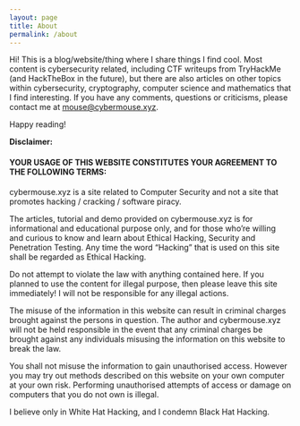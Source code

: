 ```yaml
---
layout: page
title: About
permalink: /about
---
```


Hi! This is a blog/website/thing where I share things I find cool. Most content is cybersecurity related, including CTF writeups from TryHackMe (and HackTheBox in the future), but there are also articles on other topics within cybersecurity, cryptography, computer science and mathematics that I find interesting. If you have any comments, questions or criticisms, please contact me at mouse@cybermouse.xyz.

Happy reading!

__Disclaimer:__
####  YOUR USAGE OF THIS WEBSITE CONSTITUTES YOUR AGREEMENT TO THE FOLLOWING TERMS:
cybermouse.xyz is a site related to Computer Security and not a site that promotes hacking / cracking / software piracy.

The articles, tutorial and demo provided on cybermouse.xyz is for informational and educational purpose only, and for those who’re willing and curious to know and learn about Ethical Hacking, Security and Penetration Testing. Any time the word “Hacking” that is used on this site shall be regarded as Ethical Hacking.

Do not attempt to violate the law with anything contained here. If you planned to use the content for illegal purpose, then please leave this site immediately! I will not be responsible for any illegal actions.

The misuse of the information in this website can result in criminal charges brought against the persons in question. The author and cybermouse.xyz will not be held responsible in the event that any criminal charges be brought against any individuals misusing the information on this website to break the law.

You shall not misuse the information to gain unauthorised access. However you may try out methods described on this website on your own computer at your own risk. Performing unauthorised attempts of access or damage on computers that you do not own is illegal.

I believe only in White Hat Hacking, and I condemn Black Hat Hacking.
